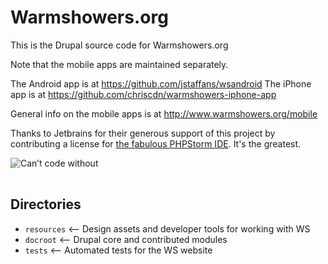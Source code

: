 Warmshowers.org
===============

This is the Drupal source code for Warmshowers.org

Note that the mobile apps are maintained separately.

The Android app is at https://github.com/jstaffans/wsandroid
The iPhone app is at https://github.com/chriscdn/warmshowers-iphone-app

General info on the mobile apps is at http://www.warmshowers.org/mobile

Thanks to Jetbrains for their generous support of this project by contributing
a license for <a href="http://www.jetbrains.com/phpstorm">the fabulous PHPStorm IDE</a>. It's the greatest.

<a href="http://www.jetbrains.com/phpstorm/" style="position: relative;display:block; width:230px; height:33px; border:0; margin:0;padding:0;text-decoration:none;text-indent:0;"><span style="margin: 0;padding: 0;position: absolute;top: 10px;left:3px;font-size: 11px;cursor:pointer;  background-image:none;border:0;color: #fff;font-family: trebuchet ms,arial,sans-serif;font-weight: normal;text-align:left;">Can’t code without</span><img src="http://www.jetbrains.com/phpstorm/documentation/phpstorm_banners/phpstorm1/phpstorm230x33_violet.gif" alt="Can’t code without" border="0"/></a>

Directories
-----------

- `resources` <-- Design assets and developer tools for working with WS
- `docroot` <-- Drupal core and contributed modules
- `tests` <-- Automated tests for the WS website
